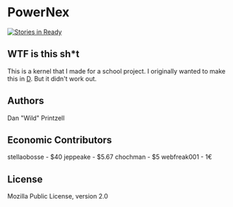 PowerNex
========

[![Stories in Ready](https://badge.waffle.io/Vild/PowerNex.png?label=ready&title=Ready)](http://waffle.io/Vild/PowerNex)

WTF is this sh*t
----------------
This is a kernel that I made for a school project.
I originally wanted to make this in [D](http://dlang.org). But it didn't work out.

Authors
-------
Dan "Wild" Printzell

Economic Contributors
---------------------
stellaobosse - $40
jeppeake     - $5.67
chochman     - $5
webfreak001  - 1€


License
-------
Mozilla Public License, version 2.0
